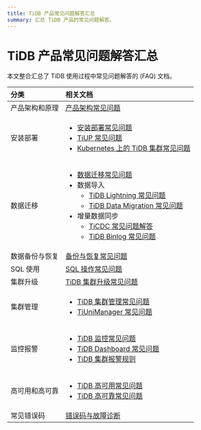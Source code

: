 ```yaml
---
title: TiDB 产品常见问题解答汇总
summary: 汇总 TiDB 产品的常见问题解答。
---
```


# TiDB 产品常见问题解答汇总

本文整合汇总了 TiDB 使用过程中常见问题解答的 (FAQ) 文档。

|   分类     |           相关文档          |
|   :-------   |   :-------------------   |
|   产品架构和原理    |       [产品架构常见问题](/faq/tidb-faq.md)   |
|   安装部署           |     <ul><li>[安装部署常见问题](/faq/deploy-and-maintain-faq.md)</li><li>[TiUP 常见问题](/tiup/tiup-faq.md)</li><li>[Kubernetes 上的 TiDB 集群常见问题](https://docs.pingcap.com/zh/tidb-in-kubernetes/stable/faq)</li></ul> |
|  数据迁移      | <ul><li>[数据迁移常见问题](/faq/migration-tidb-faq.md)</li><li>数据导入<ul><li>[TiDB Lightning 常见问题](/tidb-lightning/tidb-lightning-faq.md)</li><li>[TiDB Data Migration 常见问题](/dm/dm-faq.md)</li></ul></li><li>增量数据同步<ul><li>[TiCDC 常见问题解答](/ticdc/ticdc-faq.md)</li><li>[TiDB Binlog 常见问题](/tidb-binlog/tidb-binlog-faq.md)</li></ul></li></ul>  |
|  数据备份与恢复   |    [备份与恢复常见问题](/faq/backup-and-restore-faq.md)   |
|  SQL 使用  |   [SQL 操作常见问题](/faq/sql-faq.md)  |
|  集群升级       |   [TiDB 集群升级常见问题](/faq/upgrade-faq.md) |
| 集群管理  |  <ul><li>[TiDB 集群管理常见问题](/faq/manage-cluster-faq.md)</li><li>[TiUniManager 常见问题](/tiunimanager/tiunimanager-faq.md)</li></ul>  |
| 监控报警  |  <ul><li>[TiDB 监控常见问题](/faq/monitor-faq.md)</li><li>[TiDB Dashboard 常见问题](/dashboard/dashboard-faq.md)</li><li>[TiDB 集群报警规则](/alert-rules.md)</li></ul>  |
| 高可用和高可靠    |   <ul><li>[TiDB 高可用常见问题](/faq/high-availability-faq.md)</li><li>[TiDB 高可靠常见问题](/faq/high-reliability-faq.md)</li></ul>   |
| 常见错误码      |  [错误码与故障诊断](/error-codes.md) |
